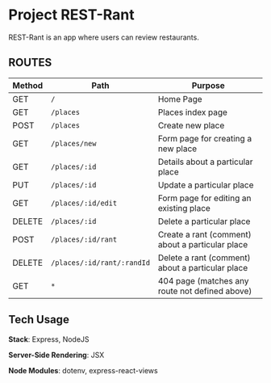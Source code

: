 # Project REST-Rant

REST-Rant is an app where users can review restaurants.

## ROUTES

| Method | Path | Purpose |
| ------ | ---- | ------- |
| GET | `/` | Home Page |
| GET | `/places` | Places index page |
| POST | `/places `| Create new place |
| GET | `/places/new` | Form page for creating a new place |
| GET | `/places/:id` | Details about a particular place |
| PUT | `/places/:id` | Update a particular place |
| GET | `/places/:id/edit` | Form page for editing an existing place |
| DELETE | `/places/:id` | Delete a particular place |
| POST | `/places/:id/rant` | Create a rant (comment) about a particular place |
| DELETE | `/places/:id/rant/:randId` | Delete a rant (comment) about a particular place |
| GET | `*` | 404 page (matches any route not defined above) |

## Tech Usage
**Stack**: Express, NodeJS

**Server-Side Rendering**: JSX

**Node Modules**: dotenv, express-react-views